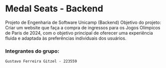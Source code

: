 # Medal Seats - Backend
Projeto de Engenharia de Software Unicamp (Backend)
Objetivo do projeto: Criar um website que faça a compra de ingressos para os Jogos Olímpicos de Paris de 2024, com o objetivo principal de oferecer uma experiência fluida e adaptada às preferências individuais dos usuários.

### Integrantes do grupo:
    Gustavo Ferreira Gitzel - 223559
